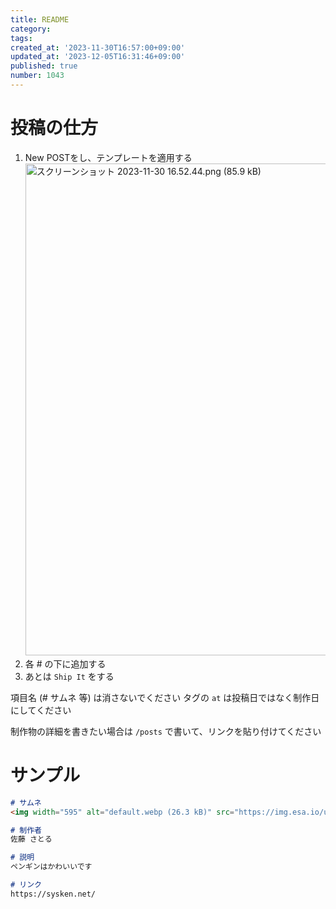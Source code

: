 ```yaml
---
title: README
category:
tags:
created_at: '2023-11-30T16:57:00+09:00'
updated_at: '2023-12-05T16:31:46+09:00'
published: true
number: 1043
---
```


# 投稿の仕方

1. New POSTをし、テンプレートを適用する
    <img width="787" alt="スクリーンショット 2023-11-30 16.52.44.png (85.9 kB)" src="https://img.esa.io/uploads/production/attachments/19973/2023/11/30/148142/bf1197f3-e6f9-40f0-a31b-d8fc82765324.png">
1. 各 # の下に追加する
1. あとは `Ship It` をする

項目名 (# サムネ 等) は消さないでください
タグの `at` は投稿日ではなく制作日にしてください

制作物の詳細を書きたい場合は `/posts` で書いて、リンクを貼り付けてください

# サンプル
```markdown
# サムネ
<img width="595" alt="default.webp (26.3 kB)" src="https://img.esa.io/uploads/production/attachments/19973/2023/11/30/148142/5b254e23-6bc9-4302-99d5-9e7c86ef6003.webp">

# 制作者
佐藤 さとる

# 説明
ペンギンはかわいいです

# リンク
https://sysken.net/
```
